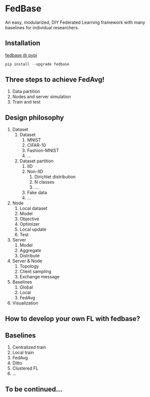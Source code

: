 # FedBase
An easy, modularized, DIY Federated Learning framework with many baselines for individual researchers.

## Installation
[fedbase @ pypi](https://pypi.org/project/fedbase/)
```python
pip install --upgrade fedbase
```

## Three steps to achieve FedAvg!
1. Data partition
2. Nodes and server simulation
3. Train and test

## Design philosophy
1. Dataset
    1. Dataset
        1. MNIST
        2. CIFAR-10
        3. Fashion-MNIST
        4. ...
    2. Dataset partition
        1. IID
        2. Non-IID
            1. Dirichlet distribution
            2. N classes
            3. ...
        3. Fake data
        4. ...
    <!-- 3. Batch_size -->
2. Node
    1. Local dataset
    2. Model
    3. Objective
    4. Optimizer
    5. Local update
    6. Test
3. Server
    1. Model
    2. Aggregate
    3. Distribute
4. Server & Node
    1. Topology
    2. Client sampling
    3. Exchange message
5. Baselines
    1. Global
    2. Local
    3. FedAvg
6. Visualization

## How to develop your own FL with fedbase?

## Baselines
1. Centralized train
2. Local train
3. FedAvg
4. Ditto
5. Clustered FL
6. ...

## To be continued...